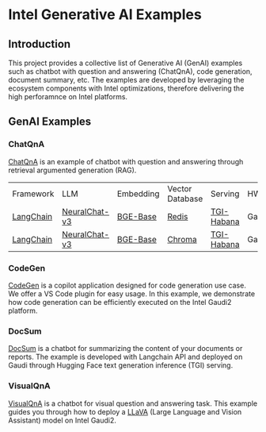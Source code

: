 # Intel Generative AI Examples

## Introduction

This project provides a collective list of Generative AI (GenAI) examples such as chatbot with question and answering (ChatQnA), code generation, document summary, etc. The examples are developed by leveraging the ecosystem components with Intel optimizations, therefore delivering the high perforamnce on Intel platforms. 

## GenAI Examples

### ChatQnA

[ChatQnA](./ChatQnA/README.md) is an example of chatbot with question and answering through retrieval argumented generation (RAG).


<table>
	<tbody>
		<tr>
			<td>Framework</td>
			<td>LLM</td>
			<td>Embedding</td>
			<td>Vector Database</td>
			<td>Serving</td>
			<td>HW</td>
			<td>Description</td>
		</tr>
		<tr>
			<td><a href="https://www.langchain.com">LangChain</a></td>
			<td><a href="https://huggingface.co/Intel/neural-chat-7b-v3-1">NeuralChat-v3</a></td>
			<td><a href="https://huggingface.co/BAAI/bge-base-en">BGE-Base</a></td>
			<td><a href="https://redis.io/">Redis</a></td>
			<td><a href="https://github.com/huggingface/tgi-gaudi">TGI-Habana</a></td>
			<td>Gaudi2</td>
			<td>Chatbot</td>
		</tr>
		<tr>
			<td><a href="https://www.langchain.com">LangChain</a></td>
			<td><a href="https://huggingface.co/Intel/neural-chat-7b-v3-1">NeuralChat-v3</a></td>
			<td><a href="https://huggingface.co/BAAI/bge-base-en">BGE-Base</a></td>
			<td><a href="https://www.trychroma.com/">Chroma</a></td>
			<td><a href="https://github.com/huggingface/tgi-gaudi">TGI-Habana</a></td>
			<td>Gaudi2</td>
			<td>Chatbot</td>
		</tr>
	</tbody>
</table>


### CodeGen
[CodeGen](./CodeGen/README.md) is a copilot application designed for code generation use case. We offer a VS Code plugin for easy usage. In this example, we demonstrate how code generation can be efficiently executed on the Intel Gaudi2 platform.


### DocSum
[DocSum](./DocSum/README.md) is a chatbot for summarizing the content of your documents or reports. The example is developed with Langchain API and deployed on Gaudi through Hugging Face text generation inference (TGI) serving.

### VisualQnA
[VisualQnA](./VisualQnA/README.md) is a chatbot for visual question and answering task. This example guides you through how to deploy a [LLaVA](https://llava-vl.github.io/) (Large Language and Vision Assistant) model on Intel Gaudi2.
